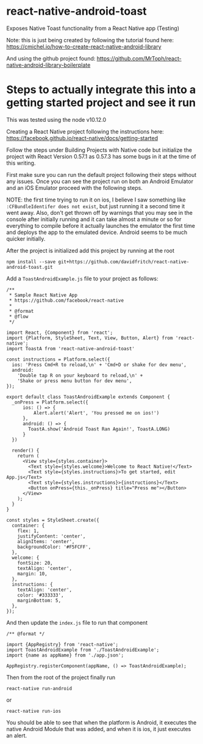 # react-native-android-toast
Exposes Native Toast functionality from a React Native app (Testing)

Note: this is just being created by following the tutorial found here: https://cmichel.io/how-to-create-react-native-android-library

And using the github project found:
https://github.com/MrToph/react-native-android-library-boilerplate

# Steps to actually integrate this into a getting started project and see it run

This was tested using the node v10.12.0

Creating a React Native project following the instructions here:
https://facebook.github.io/react-native/docs/getting-started

Follow the steps under Building Projects with Native code but initialize the project with React Version 0.57.1 as 0.57.3 has some bugs in it at the time of this writing.

First make sure you can run the default project following their steps without any issues.  Once you can see the project run on both an Android Emulator and an iOS Emulator proceed with the following steps.

NOTE: the first time trying to run it on ios, I believe I saw something like `:CFBundleIdentifer does not exist`, but just running it a second time it went away.  Also, don't get thrown off by warnings that you may see in the console after initially running and it can take almost a minute or so for everything to compile before it actually launches the emulator the first time and deploys the app to the emulated device.  Android seems to be much quicker initially.


After the project is initialized add this project by running at the root

```
npm install --save git+https://github.com/davidfritch/react-native-android-toast.git
```

Add a `ToastAndroidExample.js` file to your project as follows:

```
/**
 * Sample React Native App
 * https://github.com/facebook/react-native
 *
 * @format
 * @flow
 */

import React, {Component} from 'react';
import {Platform, StyleSheet, Text, View, Button, Alert} from 'react-native';
import ToastA from 'react-native-android-toast'

const instructions = Platform.select({
  ios: 'Press Cmd+R to reload,\n' + 'Cmd+D or shake for dev menu',
  android:
    'Double tap R on your keyboard to reload,\n' +
    'Shake or press menu button for dev menu',
});

export default class ToastAndroidExample extends Component {
  _onPress = Platform.select({
      ios: () => {
          Alert.alert('Alert', 'You pressed me on ios!')
      },
      android: () => {
        ToastA.show('Android Toast Ran Again!', ToastA.LONG)
      }
  })

  render() {
    return (
      <View style={styles.container}>
        <Text style={styles.welcome}>Welcome to React Native!</Text>
        <Text style={styles.instructions}>To get started, edit App.js</Text>
        <Text style={styles.instructions}>{instructions}</Text>
        <Button onPress={this._onPress} title="Press me"></Button>
      </View>
    );
  }
}

const styles = StyleSheet.create({
  container: {
    flex: 1,
    justifyContent: 'center',
    alignItems: 'center',
    backgroundColor: '#F5FCFF',
  },
  welcome: {
    fontSize: 20,
    textAlign: 'center',
    margin: 10,
  },
  instructions: {
    textAlign: 'center',
    color: '#333333',
    marginBottom: 5,
  },
});
```

And then update the `index.js` file to run that component

```
/** @format */

import {AppRegistry} from 'react-native';
import ToastAndroidExample from './ToastAndroidExample';
import {name as appName} from './app.json';

AppRegistry.registerComponent(appName, () => ToastAndroidExample);
```

Then from the root of the project finally run

```
react-native run-android
```
or
```
react-native run-ios
```

You should be able to see that when the platform is Android, it executes the native Android Module that was added, and when it is ios, it just executes an alert.
